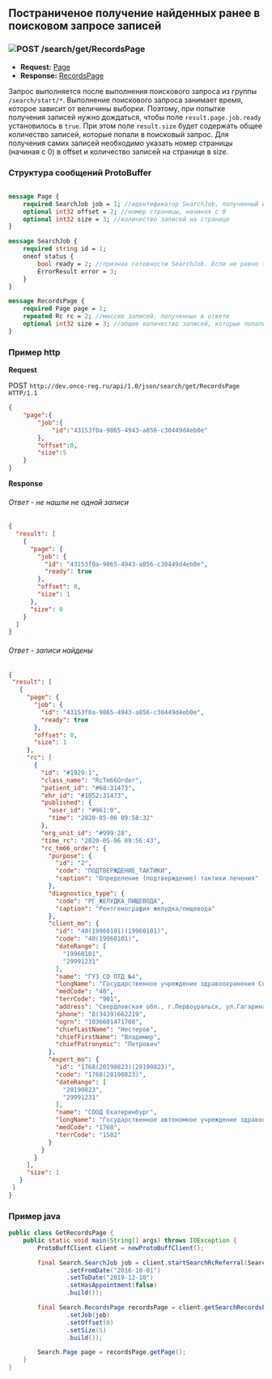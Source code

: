 ## Постраниченое получение найденных ранее в поисковом запросе записей


### ![POST](../../../../img/post.png) /search/get/RecordsPage
* **Request:** [Page](../../../../types/types.md#com.siams.med.api.Page) 
* **Response:** [RecordsPage](../../../../types/types.md#com.siams.med.api.RecordsPage)

Запрос выполняется после выполнения поискового запроса из группы `/search/start/*`.
Выполнение поискового запроса занимает время, которое зависит от величины выборки. 
Поэтому, при попытке получения записей нужно дождаться, чтобы поле `result.page.job.ready` установилось в `true`.
При этом поле `result.size` будет содержать общее количество записей, которые попали в поисковый запрос.
Для получения самих записей необходимо указать номер страницы (начиная с 0) в offset и
количество записей на странице в size.

### Структура сообщений ProtoBuffer

```proto

message Page {
    required SearchJob job = 1; //идентификатор SearchJob, полученный из запроса группы `/search/start/*`
    optional int32 offset = 2; //номер страницы, начиная с 0
    optional int32 size = 3; //количество записей на странице
}

message SearchJob {
    required string id = 1;
    oneof status {
        bool ready = 2; //признак готовности SearchJob. Если не равно true, то необходимо вновь повторить запрос 
        ErrorResult error = 3;
    }
}

message RecordsPage {
    required Page page = 1;
    repeated Rc rc = 2; //массив записей, полученных в ответе
    optional int32 size = 3; //общее количество записей, которые попали в поисковый запрос
}


```
### Пример http

**Request**

POST `http://dev.onco-reg.ru/api/1.0/json/search/get/RecordsPage HTTP/1.1`
```json
{
    "page":{
        "job":{
            "id":"43153f0a-9865-4943-a856-c30449d4eb0e"
        },
        "offset":0,
        "size":5
    }
}

```

**Response**

###### Ответ - не нашли не одной записи
```json
{
  "result": [
    {
      "page": {
        "job": {
          "id": "43153f0a-9865-4943-a856-c30449d4eb0e",
          "ready": true
        },
        "offset": 0,
        "size": 1
      },
      "size": 0
    }
  ]
}
```

###### Ответ - записи найдены
```json
{
 "result": [
   {
     "page": {
       "job": {
         "id": "43153f0a-9865-4943-a856-c30449d4eb0e",
         "ready": true
       },
       "offset": 0,
       "size": 1
     },
     "rc": [
       {
         "id": "#1929:1",
         "class_name": "RcTm66Order",
         "patient_id": "#68:31473",
         "ehr_id": "#1052:31473",
         "published": {
           "user_id": "#961:0",
           "time": "2020-05-06 09:58:32"
         },
         "org_unit_id": "#999:28",
         "time_rc": "2020-05-06 09:56:43",
         "rc_tm66_order": {
           "purpose": {
             "id": "2",
             "code": "ПОДТВЕРЖДЕНИЕ_ТАКТИКИ",
             "caption": "Определение (подтверждение) тактики лечения"
           },
           "diagnostics_type": {
             "code": "РГ_ЖЕЛУДКА_ПИЩЕВОДА",
             "caption": "Рентгенография желудка/пищевода"
           },
           "client_mo": {
             "id": "40(19960101)(19960101)",
             "code": "40(19960101)",
             "dateRange": [
               "19960101",
               "29991231"
             ],
             "name": "ГУЗ СО ПТД №4",
             "longName": "Государственное учреждение здравоохранения Свердловской области \"Противотуберкулезный диспансер №4\"",
             "medCode": "40",
             "terrCode": "901",
             "address": "Свердловская обл., г.Первоуральск, ул.Гагарина, 46",
             "phone": "8(3439)662219",
             "ogrn": "1036601471708",
             "chiefLastName": "Нестеров",
             "chiefFirstName": "Владимир",
             "chiefPatronymic": "Петрович"
           },
           "expert_mo": {
             "id": "1768(20190823)(20190823)",
             "code": "1768(20190823)",
             "dateRange": [
               "20190823",
               "29991231"
             ],
             "name": "СООД Екатеринбург",
             "longName": "Государственное автономное учреждение здравоохранения Свердловской области \"Свердловский областной онкологический диспансер\"",
             "medCode": "1768",
             "terrCode": "1502"
           }
         }
       }
     ],
     "size": 1
   }
 ]
}
```

### Пример java

```java
public class GetRecordsPage {
    public static void main(String[] args) throws IOException {
        ProtoBuffClient client = newProtoBuffClient();

        final Search.SearchJob job = client.startSearchRcReferral(Search.RcReferralQuery.newBuilder()
                .setFromDate("2016-10-01")
                .setToDate("2019-12-10")
                .setHasAppointment(false)
                .build());

        final Search.RecordsPage recordsPage = client.getSearchRecordsPage(Search.Page.newBuilder()
                .setJob(job)
                .setOffset(0)
                .setSize(5)
                .build());

        Search.Page page = recordsPage.getPage();
    }
}
```

